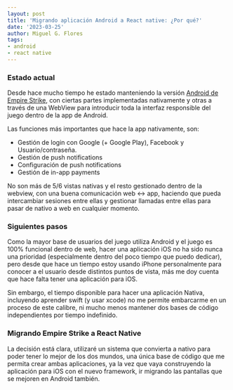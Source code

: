 ```yaml
---
layout: post
title: 'Migrando aplicación Android a React native: ¿Por qué?'
date: '2023-03-25'
author: Miguel G. Flores
tags:
- android
- react native
---
```


### Estado actual
Desde hace mucho tiempo he estado manteniendo la versión [Android de Empire Strike](https://play.google.com/store/apps/details?id=com.empire_strike.app), 
con ciertas partes implementadas nativamente y otras a través de una WebView para introducir toda la interfaz 
responsible del juego dentro de la app de Android.

Las funciones más importantes que hace la app nativamente, son:
- Gestión de login con Google (+ Google Play), Facebook y Usuario/contraseña.
- Gestión de push notifications
- Configuración de push notifications
- Gestión de in-app payments

No son más de 5/6 vistas nativas y el resto gestionado dentro de la webview, con una buena comunicación web <-> app, 
haciendo que pueda intercambiar sesiones entre ellas y gestionar llamadas entre ellas para pasar de nativo a web en 
cualquier momento.

### Siguientes pasos
Como la mayor base de usuarios del juego utiliza Android y el juego es 100% funcional dentro de web, hacer una 
aplicación iOS no ha sido nunca una prioridad (especialmente dentro del poco tiempo que puedo dedicar), 
pero desde que hace un tiempo estoy usando iPhone personalmente para conocer a el usuario desde distintos 
puntos de vista, más me doy cuenta que hace falta tener una aplicación para iOS.

Sin embargo, el tiempo disponible para hacer una aplicación Nativa, incluyendo aprender swift (y usar xcode) 
no me permite embarcarme en un proceso de este calibre, ni mucho menos mantener dos bases de código independientes 
por tiempo indefinido.

### Migrando Empire Strike a React Native
La decisión está clara, utilizaré un sistema que convierta a nativo para poder tener lo mejor de los dos mundos, 
una única base de código que me permita crear ambas aplicaciones, ya la vez que vaya construyendo la aplicación para 
iOS con el nuevo framework, ir migrando las pantallas que se mejoren en Android también.
